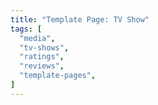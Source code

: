 ```yaml
---
title: "Template Page: TV Show"
tags: [
  "media",
  "tv-shows",
  "ratings",
  "reviews",
  "template-pages",
]
---
```



